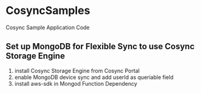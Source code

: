 # CosyncSamples
Cosync Sample Application Code

## Set up MongoDB for Flexible Sync to use Cosync Storage Engine

1. install Cosync Storage Engine from Cosync Portal
1. enable MongoDB device sync and add userId as queriable field
1. install aws-sdk in Mongod Function Dependency

